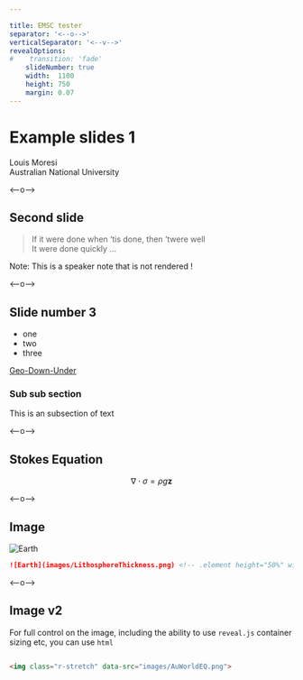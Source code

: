 ```yaml
---

title: EMSC tester
separator: '<--o-->'
verticalSeparator: '<--v-->'
revealOptions:
#    transition: 'fade'
    slideNumber: true
    width:  1100
    height: 750
    margin: 0.07
---
```


# Example slides 1

Louis Moresi  
Australian National University

<--o-->

## Second slide

<blockquote>
    If it were done when ‘tis done, then ‘twere well <br>
    It were done quickly ... 
</blockquote>


Note: This is a speaker note that is not rendered !

<--o-->

## Slide number 3

 - one
 - two 
 - three

 [Geo-Down-Under](https://geo-down-under.geoscience.education)

 ### Sub sub section

 This is an subsection of text

<--o-->

## Stokes Equation

$$ \nabla \cdot \sigma = \rho g  \mathbf{ z }   $$

<--o-->

## Image 

![Earth](images/LithosphereThickness.png) <!-- .element height="50%" width="50%"  -->

```markdown
![Earth](images/LithosphereThickness.png) <!-- .element height="50%" width="50%"  -->
```

<--o-->

## Image v2 

For full control on the image, including the ability to use `reveal.js` 
container sizing etc, you can use `html`

<img class="r-stretch" data-src="images/AuWorldEQ.png">

```html
<img class="r-stretch" data-src="images/AuWorldEQ.png">
```

